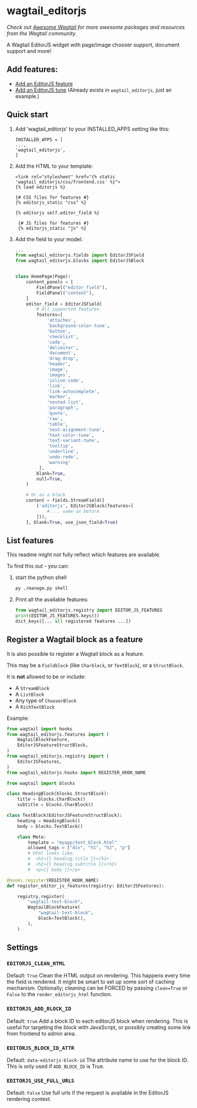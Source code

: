 wagtail_editorjs
================

*Check out [Awesome Wagtail](https://github.com/springload/awesome-wagtail) for more awesome packages and resources from the Wagtail community.*

A Wagtail EditorJS widget with page/image chooser support, document support and more!

## Add features:

* [Add an EditorJS feature](https://github.com/Nigel2392/wagtail_editorjs/blob/main/docs/editorjs_feature.md "Simple Image Feature")
* [Add an EditorJS tune](https://github.com/Nigel2392/wagtail_editorjs/blob/main/docs/tunes.md "text-alignment-tune") (Already exists in `wagtail_editorjs`, just an example.)

Quick start
-----------

1. Add 'wagtail_editorjs' to your INSTALLED_APPS setting like this:

   ```
   INSTALLED_APPS = [
   ...,
   'wagtail_editorjs',
   ]
   ```
2. Add the HTML to your template:

   ```django-html
   <link rel="stylesheet" href="{% static 'wagtail_editorjs/css/frontend.css' %}">
   {% load editorjs %}

   {# CSS files for features #}
   {% editorjs_static "css" %}

   {% editorjs self.editor_field %}

    {# JS files for features #}
    {% editorjs_static "js" %}
   ```
3. Add the field to your model:

   ```python
   ...
   from wagtail_editorjs.fields import EditorJSField
   from wagtail_editorjs.blocks import EditorJSBlock


   class HomePage(Page):
       content_panels = [
           FieldPanel("editor_field"),
           FieldPanel("content"),
       ]
       editor_field = EditorJSField(
           # All supported features
           features=[
               'attaches',
               'background-color-tune',
               'button',
               'checklist',
               'code',
               'delimiter',
               'document',
               'drag-drop',
               'header',
               'image',
               'images',
               'inline-code',
               'link',
               'link-autocomplete',
               'marker',
               'nested-list',
               'paragraph',
               'quote',
               'raw',
               'table',
               'text-alignment-tune',
               'text-color-tune',
               'text-variant-tune',
               'tooltip',
               'underline',
               'undo-redo',
               'warning'
            ],
           blank=True,
           null=True,
       )

       # Or as a block
       content = fields.StreamField([
           ('editorjs', EditorJSBlock(features=[
               # ... same as before
           ])),
       ], blank=True, use_json_field=True)
   ```

## List features

This readme might not fully reflect which features are available.

To find this out - you can:

1. start the python shell

   ```bash
   py ./manage.py shell
   ```
2. Print all the available features:

   ```python
   from wagtail_editorjs.registry import EDITOR_JS_FEATURES
   print(EDITOR_JS_FEATURES.keys())
   dict_keys([... all registered features ...])
   ```

##  Register a Wagtail block as a feature

It is also possible to register a Wagtail block as a feature.

This may be a `Fieldblock` (like `Charblock`, or `TextBlock`), or a `StructBlock`.

It is **not** allowed to be or include:

* A `StreamBlock`
* A `ListBlock`
* Any type of `ChooserBlock`
* A `RichTextBlock`

Example:

```python
from wagtail import hooks
from wagtail_editorjs.features import (
    WagtailBlockFeature,
    EditorJSFeatureStructBlock,
)
from wagtail_editorjs.registry import (
    EditorJSFeatures,
)
from wagtail_editorjs.hooks import REGISTER_HOOK_NAME

from wagtail import blocks

class HeadingBlock(blocks.StructBlock):
    title = blocks.CharBlock()
    subtitle = blocks.CharBlock()

class TextBlock(EditorJSFeatureStructBlock):
    heading = HeadingBlock()
    body = blocks.TextBlock()

    class Meta:
        template = "myapp/text_block.html"
        allowed_tags = ["div", "h1", "h2", "p"]
        # Html looks like:
        #  <h1>{{ heading.title }}</h1>
        #  <h2>{{ heading.subtitle }}</h2>
        #  <p>{{ body }}</p>

@hooks.register(REGISTER_HOOK_NAME)
def register_editor_js_features(registry: EditorJSFeatures):

    registry.register(
        "wagtail-text-block",
        WagtailBlockFeature(
            "wagtail-text-block",
            block=TextBlock(),
        ),
    )
```

## Settings

### `EDITORJS_CLEAN_HTML`

Default: `True`
Clean the HTML output on rendering.
This happens every time the field is rendered.
It might be smart to set up some sort of caching mechanism.
Optionally; cleaning can be FORCED by passing `clean=True` or `False` to the  `render_editorjs_html` function.

### `EDITORJS_ADD_BLOCK_ID`

Default: `true`
Add a block ID to each editorJS block when rendering.
This is useful for targeting the block with JavaScript,
or possibly creating some link from frontend to admin area.

### `EDITORJS_BLOCK_ID_ATTR`

Default: `data-editorjs-block-id`
The attribute name to use for the block ID.
This is only used if  `ADD_BLOCK_ID` is True.

### `EDITORJS_USE_FULL_URLS`

Default: `False`
Use full urls if the request is available in the EditorJS rendering context.